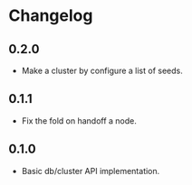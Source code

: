 # Changelog

## 0.2.0

  - Make a cluster by configure a list of seeds.

## 0.1.1

  - Fix the fold on handoff a node.

## 0.1.0

  - Basic db/cluster API implementation.
